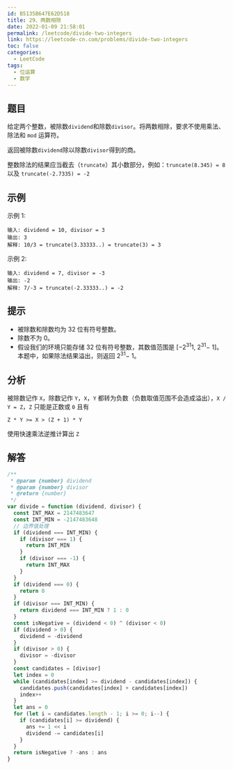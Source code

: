 ```yaml
---
id: B5135B647E62D518
title: 29、两数相除
date: 2022-01-09 21:58:01
permalink: /leetcode/divide-two-integers
link: https://leetcode-cn.com/problems/divide-two-integers
toc: false
categories:
  - LeetCode
tags:
  - 位运算
  - 数学
---
```


<Level type='medium'/>

## 题目

给定两个整数，被除数`dividend`和除数`divisor`。将两数相除，要求不使用乘法、除法和 `mod` 运算符。

返回被除数`dividend`除以除数`divisor`得到的商。

整数除法的结果应当截去（`truncate`）其小数部分，例如：`truncate(8.345) = 8` 以及 `truncate(-2.7335) = -2`

## 示例

示例 1:

```text
输入: dividend = 10, divisor = 3
输出: 3
解释: 10/3 = truncate(3.33333..) = truncate(3) = 3
```

示例 2:

```text
输入: dividend = 7, divisor = -3
输出: -2
解释: 7/-3 = truncate(-2.33333..) = -2
```

## 提示

- 被除数和除数均为 32 位有符号整数。
- 除数不为 0。
- 假设我们的环境只能存储 32 位有符号整数，其数值范围是 [−2<sup>31</sup>1, 2<sup>31</sup>− 1]。本题中，如果除法结果溢出，则返回 2<sup>31</sup>− 1。

## 分析

被除数记作 `X`，除数记作 `Y`，`X`，`Y` 都转为负数（负数取值范围不会造成溢出），`X / Y = Z`，`Z` 只能是正数或 `0` 且有

`Z * Y >= X > (Z + 1) * Y`

使用快速乘法逆推计算出 `Z`

## 解答

```javascript
/**
 * @param {number} dividend
 * @param {number} divisor
 * @return {number}
 */
var divide = function (dividend, divisor) {
  const INT_MAX = 2147483647
  const INT_MIN = -2147483648
  // 边界值处理
  if (dividend === INT_MIN) {
    if (divisor === 1) {
      return INT_MIN
    }
    if (divisor === -1) {
      return INT_MAX
    }
  }
  if (dividend === 0) {
    return 0
  }
  if (divisor === INT_MIN) {
    return dividend === INT_MIN ? 1 : 0
  }
  const isNegative = (dividend < 0) ^ (divisor < 0)
  if (dividend > 0) {
    dividend = -dividend
  }
  if (divisor > 0) {
    divisor = -divisor
  }
  const candidates = [divisor]
  let index = 0
  while (candidates[index] >= dividend - candidates[index]) {
    candidates.push(candidates[index] + candidates[index])
    index++
  }
  let ans = 0
  for (let i = candidates.length - 1; i >= 0; i--) {
    if (candidates[i] >= dividend) {
      ans += 1 << i
      dividend -= candidates[i]
    }
  }
  return isNegative ? -ans : ans
}
```
